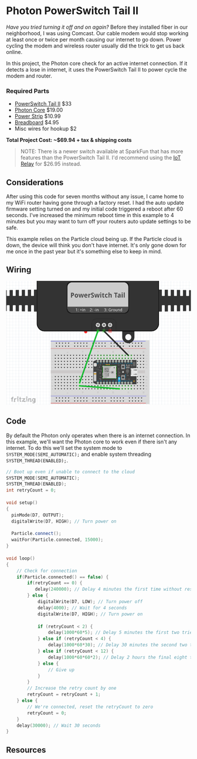 # Photon PowerSwitch Tail II

*Have you tried turning it off and on again?* Before they installed fiber in our neighborhood, I was using Comcast. Our cable modem would stop working at least once or twice per month causing our internet to go down. Power cycling the modem and wireless router usually did the trick to get us back online.

In this project, the Photon core check for an active internet connection. If it detects a lose in internet, it uses the PowerSwitch Tail II to power cycle the modem and router.

### Required Parts

- [PowerSwitch Tail II](https://www.amazon.com/POWERSWITCHTAIL-COM-PowerSwitch-Tail-II/dp/B00B888VHM) $33
- [Photon Core](https://store.particle.io/) $19.00
- [Power Strip](https://www.amazon.com/FosPower-3-Outlet-Wraparound-Extension-Adapter/dp/B06XDJHXVB/) $10.99
- [Breadboard](https://www.sparkfun.com/products/12002) $4.95
- Misc wires for hookup $2

**Total Project Cost: ~$69.94 + tax & shipping costs**

> NOTE: There is a newer switch available at SparkFun that has more features than the PowerSwitch Tail II. I'd recommend using the [IoT Relay](https://www.sparkfun.com/products/14236) for $26.95 instead.

## Considerations

After using this code for seven months without any issue, I came home to my WiFi router having gone through a factory reset. I had the auto update firmware setting turned on and my initial code triggered a reboot after 60 seconds. I've increased the minimum reboot time in this example to 4 minutes but you may want to turn off your routers auto update settings to be safe.

This example relies on the Particle cloud being up. If the Particle cloud is down, the device will think you don't have internet. It's only gone down for me once in the past year but it's something else to keep in mind.

## Wiring

![Photon Power Switch](images/wiring.png)

## Code

By default the Photon only operates when there is an internet connection. In this example, we'll want the Photon core to work even if there isn't any internet. To do this we'll set the system mode to `SYSTEM_MODE(SEMI_AUTOMATIC);` and enable system threading `SYSTEM_THREAD(ENABLED);`.

```C++
// Boot up even if unable to connect to the cloud
SYSTEM_MODE(SEMI_AUTOMATIC);
SYSTEM_THREAD(ENABLED);
int retryCount = 0;

void setup()
{
  pinMode(D7, OUTPUT);
  digitalWrite(D7, HIGH); // Turn power on

  Particle.connect();
  waitFor(Particle.connected, 15000);
}

void loop()
{
    // Check for connection
    if(Particle.connected() == false) {
        if(retryCount == 0) {
           delay(240000); // Delay 4 minutes the first time without reset for good measure
        } else {
            digitalWrite(D7, LOW); // Turn power off
            delay(4000); // Wait for 4 seconds
            digitalWrite(D7, HIGH); // Turn power on

            if (retryCount < 2) {
                delay(1000*60*5); // Delay 5 minutes the first two tries
            } else if (retryCount < 4) {
                delay(1000*60*30); // Delay 30 minutes the second two tries
            } else if (retryCount < 12) {
                delay(1000*60*60*2); // Delay 2 hours the final eight tries
            } else {
                // Give up
            }
        }
        // Increase the retry count by one
        retryCount = retryCount + 1;
    } else {
        // We're connected, reset the retryCount to zero
        retryCount = 0;
    }
    delay(30000); // Wait 30 seconds
}
```

## Resources
